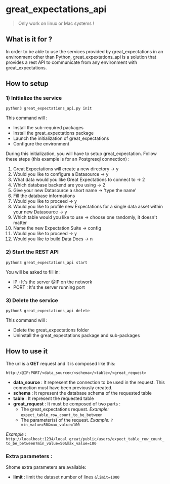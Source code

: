 # great_expectations_api

> Only work on linux or Mac systems !

## What is it for ?

In order to be able to use the services provided by great_expectations in an environment other than Python, great_expextations_api is a solution that provides a rest API to communicate from any environment with great_expectations.

## How to setup
### 1) Initialize the service

    python3 great_expectations_api.py init

This command will :

 - Install the sub-required packages
 - Install the great_expectations package
 - Launch the initialization of great_expectations
 - Configure the environment

During this initialization, you will have to setup great_expectation.
Follow these steps (this example is for an Postgresql connection) :

 1. Great Expectations will create a new directory -> y
 2. Would you like to configure a Datasource -> y
 3. What data would you like Great Expectations to connect to -> 2
 4. Which database backend are you using -> 2
 5. Give your new Datasource a short name -> 'type the name'
 6. Fill the database informations
 7. Would you like to proceed -> y
 8. Would you like to profile new Expectations for a single data asset within your new Datasource -> y
 9. Which table would you like to use -> choose one randomly, it doesn't matter
 10. Name the new Expectation Suite -> config
 11. Would you like to proceed -> y
 12. Would you like to build Data Docs -> n

### 2) Start the REST API

    python3 great_expectations_api start

You will be asked to fill in:

 - IP : It's the server @IP on the network
 - PORT : It's the server running port

### 3) Delete the service

    python3 great_expectations_api delete

This command will :

 - Delete the great_expectations folder
 - Uninstall the great_expectations package and sub-packages

## How to use it

The url is a **GET** request and it is composed like this:

    http://@IP:PORT/<data_source>/<schema>/<table>/<great_request>

 - **data_source** : It represent the connection to be used in the request. This connection must have been previously created.
 - **schema** : It represent the database schema of the requested table
 - **table** : It represent the requested table
 - **great_request** : It must be composed of two parts :
	 - The great_expectations request. *Example:* `expect_table_row_count_to_be_between`
	 - The parameter(s) of the request. *Example:* `?min_value=50&max_value=100`

*Example :* `http://localhost:1234/local_great/public/users/expect_table_row_count_to_be_between?min_value=50&max_value=100`
### Extra parameters :
Shome extra parameters are available:

 - **limit** : limit the dataset number of lines `&limit=1000`

<!--stackedit_data:
eyJoaXN0b3J5IjpbMTkwMDMxMDk4NSwtMTY4NzcxNjc1LC0xND
E1MjQxMTc0LDE5NjY0MDI4OTksLTIwMTc1OTQ3NTcsMzAzNTE2
NDA3LDE0OTg4MjE1NDJdfQ==
-->